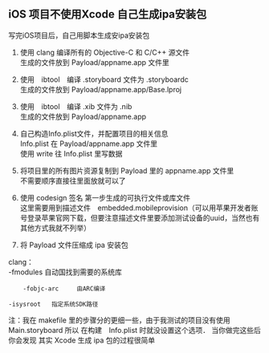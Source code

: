 ## iOS 项目不使用Xcode 自己生成ipa安装包

写完iOS项目后，自己用脚本生成安ipa安装包

1. 使用 clang 编译所有的 Objective-C 和  C/C++ 源文件   
   生成的文件放到 Payload/appname.app 文件里

2. 使用　ibtool　编译 .storyboard 文件为 .storyboardc    
   生成的文件放到 Payload/appname.app/Base.lproj
   
3. 使用　ibtool　编译 .xib 文件为 .nib    
   生成的文件放到 Payload/appname.app

4. 自己构造Info.plist文件，并配置项目的相关信息      
   Info.plist 在 Payload/appname.app 文件里      
   使用 write 往 Info.plist 里写数据    

5. 将项目里的所有图片资源复制到 Payload 里的 appname.app 文件里    
   不需要顺序直接往里面放就可以了

6. 使用 codesign 签名 第一步生成的可执行文件或库文件      
   这里需要用到描述文件　embedded.mobileprovision（可以用苹果开发者账号登录苹果官网下载，但要注意描述文件里要添加测试设备的uuid，当然也有其他方式我就不列举）
   
7. 将 Payload 文件压缩成 ipa 安装包


clang：	
	-fmodules      自动国找到需要的系统库
	
        -fobjc-arc     由ARC编译
	
	-isysroot	指定系统SDK路径
	

注：我在 makefile 里的步骤分的更细一些，由于我测试的项目没有使用 Main.storyboard 所以 在构建　Info.plist 时就没设置这个选项．
当你做完这些后你会发现 其实 Xcode 生成 ipa 包的过程很简单
